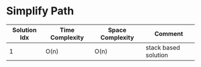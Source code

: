 # Simplify Path

| Solution Idx | Time Complexity | Space Complexity | Comment              |
| ------------ | --------------- | ---------------- | -------------------- |
| 1            | O(n)            | O(n)             | stack based solution |

